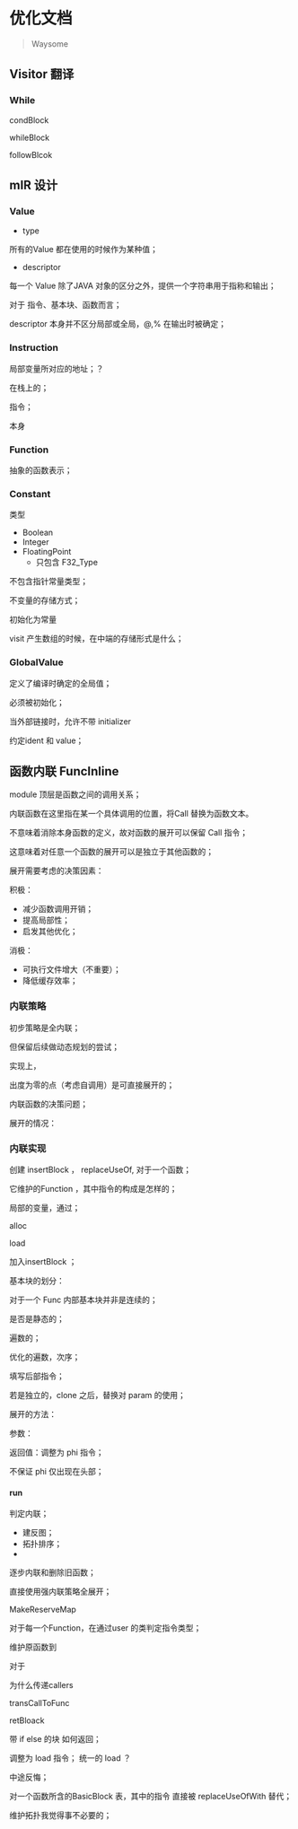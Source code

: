 # 优化文档

> Waysome

## Visitor 翻译

### While

condBlock

whileBlock

followBlcok



## 

## mIR 设计

### Value

- type

所有的Value 都在使用的时候作为某种值；

- descriptor

每一个  Value  除了JAVA 对象的区分之外，提供一个字符串用于指称和输出；

对于 指令、基本块、函数而言；

descriptor 本身并不区分局部或全局，@,% 在输出时被确定；

### Instruction

局部变量所对应的地址；？

在栈上的；



指令；

本身

### Function

抽象的函数表示；

### Constant

类型

- Boolean
- Integer
- FloatingPoint
  - 只包含 F32_Type




不包含指针常量类型；

不变量的存储方式；

初始化为常量





visit 产生数组的时候，在中端的存储形式是什么；

### GlobalValue

定义了编译时确定的全局值；

必须被初始化；

当外部链接时，允许不带 initializer

约定ident 和 value；





## 函数内联 FuncInline

module 顶层是函数之间的调用关系；

内联函数在这里指在某一个具体调用的位置，将Call 替换为函数文本。

不意味着消除本身函数的定义，故对函数的展开可以保留 Call 指令；

这意味着对任意一个函数的展开可以是独立于其他函数的；



展开需要考虑的决策因素：

积极：

- 减少函数调用开销；
- 提高局部性；
- 启发其他优化；

消极：

- 可执行文件增大（不重要）；
- 降低缓存效率；

### 内联策略

初步策略是全内联；

但保留后续做动态规划的尝试；



实现上，

出度为零的点（考虑自调用）是可直接展开的；

内联函数的决策问题；

展开的情况：





### 内联实现

创建 insertBlock ， replaceUseOf, 对于一个函数；

它维护的Function ，其中指令的构成是怎样的；

局部的变量，通过；

alloc 

load

加入insertBlock ；

基本块的划分：



对于一个 Func 内部基本块并非是连续的；

是否是静态的；

遍数的；

优化的遍数，次序；



填写后部指令；



若是独立的，clone 之后，替换对 param 的使用；

展开的方法：

参数：

返回值：调整为 phi 指令；

不保证 phi  仅出现在头部；



#### run

判定内联；

- 建反图；
- 拓扑排序；
- 

逐步内联和删除旧函数；

直接使用强内联策略全展开；

MakeReserveMap

对于每一个Function，在通过user 的类判定指令类型；

维护原函数到





对于

为什么传递callers

transCallToFunc

retBloack  



带 if else 的块 如何返回；

调整为 load 指令； 统一的 load ？

中途反悔；

对一个函数所含的BasicBlock 表，其中的指令 直接被 replaceUseOfWith 替代；



维护拓扑我觉得事不必要的；

